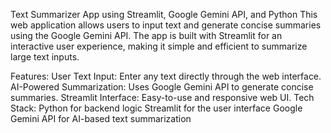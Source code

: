 Text Summarizer App using Streamlit, Google Gemini API, and Python
This web application allows users to input text and generate concise summaries using the Google Gemini API. The app is built with Streamlit for an interactive user experience, making it simple and efficient to summarize large text inputs.

Features:
User Text Input: Enter any text directly through the web interface.
AI-Powered Summarization: Uses Google Gemini API to generate concise summaries.
Streamlit Interface: Easy-to-use and responsive web UI.
Tech Stack:
Python for backend logic
Streamlit for the user interface
Google Gemini API for AI-based text summarization
